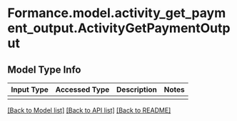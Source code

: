 # Formance.model.activity_get_payment_output.ActivityGetPaymentOutput

## Model Type Info
Input Type | Accessed Type | Description | Notes
------------ | ------------- | ------------- | -------------
 |  |  | 

[[Back to Model list]](../../README.md#documentation-for-models) [[Back to API list]](../../README.md#documentation-for-api-endpoints) [[Back to README]](../../README.md)

